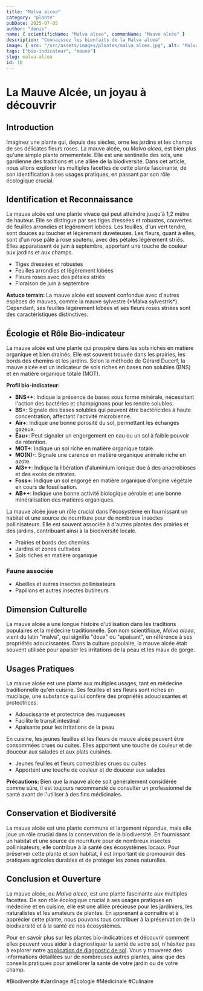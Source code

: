 ```yaml
---
title: "Malva alcea"
category: "plante"
pubDate: 2025-07-05
author: "denis"
name: { scientificName: "Malva alcea", commonName: "Mauve alcée" }
description: "Connaissez les bienfaits de la Malva alcea"
image: { src: "/src/assets/images/plantes/malva_alcea.jpg", alt: "Malva alcea" }
tags: ["bio-indicateur", "mauve"]
slug: malva-alcea
id: 10
---
```


# La Mauve Alcée, un joyau à découvrir

## Introduction

Imaginez une plante qui, depuis des siècles, orne les jardins et les champs de ses délicates fleurs roses. La mauve alcée, ou _Malva alcea_, est bien plus qu'une simple plante ornementale. Elle est une sentinelle des sols, une gardienne des traditions et une alliée de la biodiversité. Dans cet article, nous allons explorer les multiples facettes de cette plante fascinante, de son identification à ses usages pratiques, en passant par son rôle écologique crucial.

## Identification et Reconnaissance

La mauve alcée est une plante vivace qui peut atteindre jusqu'à 1,2 mètre de hauteur. Elle se distingue par ses tiges dressées et robustes, couvertes de feuilles arrondies et légèrement lobées. Les feuilles, d'un vert tendre, sont douces au toucher et légèrement duveteuses. Les fleurs, quant à elles, sont d'un rose pâle à rose soutenu, avec des pétales légèrement striés. Elles apparaissent de juin à septembre, apportant une touche de couleur aux jardins et aux champs.

<ul class="identification-list">
<li>Tiges dressées et robustes</li>
<li>Feuilles arrondies et légèrement lobées</li>
<li>Fleurs roses avec des pétales striés</li>
<li>Floraison de juin à septembre</li>
</ul>

<div class="field-tip"><strong>Astuce terrain: </strong>La mauve alcée est souvent confondue avec d'autres espèces de mauves, comme la mauve sylvestre (*Malva sylvestris*). Cependant, ses feuilles légèrement lobées et ses fleurs roses striées sont des caractéristiques distinctives.</div>

## Écologie et Rôle Bio-indicateur

La mauve alcée est une plante qui prospère dans les sols riches en matière organique et bien drainés. Elle est souvent trouvée dans les prairies, les bords des chemins et les jardins. Selon la méthode de Gérard Ducerf, la mauve alcée est un indicateur de sols riches en bases non solubles (BNS) et en matière organique totale (MOT).

<div class="ducerf-profile"><strong>Profil bio-indicateur: </strong>
<ul>
<li><strong>BNS++</strong>: Indique la présence de bases sous forme minérale, nécessitant l'action des bactéries et champignons pour les rendre solubles.</li>
<li><strong>BS+</strong>: Signale des bases solubles qui peuvent être bactéricides à haute concentration, affectant l'activité microbienne.</li>
<li><strong>Air+</strong>: Indique une bonne porosité du sol, permettant les échanges gazeux.</li>
<li><strong>Eau+</strong>: Peut signaler un engorgement en eau ou un sol à faible pouvoir de rétention.</li>
<li><strong>MOT+</strong>: Indique un sol riche en matière organique totale.</li>
<li><strong>MO(N)-</strong>: Signale une carence en matière organique animale riche en azote.</li>
<li><strong>Al3++</strong>: Indique la libération d'aluminium ionique due à des anaérobioses et des excès de nitrates.</li>
<li><strong>Foss+</strong>: Indique un sol engorgé en matière organique d'origine végétale en cours de fossilisation.</li>
<li><strong>AB++</strong>: Indique une bonne activité biologique aérobie et une bonne minéralisation des matières organiques.</li>
</ul>
</div>

La mauve alcée joue un rôle crucial dans l'écosystème en fournissant un habitat et une source de nourriture pour de nombreux insectes pollinisateurs. Elle est souvent associée à d'autres plantes des prairies et des jardins, contribuant ainsi à la biodiversité locale.

<ul class="ecological-list">
<li>Prairies et bords des chemins</li>
<li>Jardins et zones cultivées</li>
<li>Sols riches en matière organique</li>
</ul>

### Faune associée

<ul class="animal-list">
<li>Abeilles et autres insectes pollinisateurs</li>
<li>Papillons et autres insectes butineurs</li>
</ul>

## Dimension Culturelle

La mauve alcée a une longue histoire d'utilisation dans les traditions populaires et la médecine traditionnelle. Son nom scientifique, _Malva alcea_, vient du latin "malva", qui signifie "doux" ou "apaisant", en référence à ses propriétés adoucissantes. Dans la culture populaire, la mauve alcée était souvent utilisée pour apaiser les irritations de la peau et les maux de gorge.

## Usages Pratiques

La mauve alcée est une plante aux multiples usages, tant en médecine traditionnelle qu'en cuisine. Ses feuilles et ses fleurs sont riches en mucilage, une substance qui lui confère des propriétés adoucissantes et protectrices.

<ul class="medicinal-list">
<li>Adoucissante et protectrice des muqueuses</li>
<li>Facilite le transit intestinal</li>
<li>Apaisante pour les irritations de la peau</li>
</ul>

En cuisine, les jeunes feuilles et les fleurs de mauve alcée peuvent être consommées crues ou cuites. Elles apportent une touche de couleur et de douceur aux salades et aux plats cuisinés.

<ul class="culinary-list">
<li>Jeunes feuilles et fleurs comestibles crues ou cuites</li>
<li>Apportent une touche de couleur et de douceur aux salades</li>
</ul>

<div class="warning-box"><strong>Précautions: </strong>Bien que la mauve alcée soit généralement considérée comme sûre, il est toujours recommandé de consulter un professionnel de santé avant de l'utiliser à des fins médicinales.</div>

## Conservation et Biodiversité

La mauve alcée est une plante commune et largement répandue, mais elle joue un rôle crucial dans la conservation de la biodiversité. En fournissant un habitat et une source de nourriture pour de nombreux insectes pollinisateurs, elle contribue à la santé des écosystèmes locaux. Pour préserver cette plante et son habitat, il est important de promouvoir des pratiques agricoles durables et de protéger les zones naturelles.

## Conclusion et Ouverture

La mauve alcée, ou _Malva alcea_, est une plante fascinante aux multiples facettes. De son rôle écologique crucial à ses usages pratiques en médecine et en cuisine, elle est une alliée précieuse pour les jardiniers, les naturalistes et les amateurs de plantes. En apprenant à connaître et à apprécier cette plante, nous pouvons tous contribuer à la préservation de la biodiversité et à la santé de nos écosystèmes.

Pour en savoir plus sur les plantes bio-indicatrices et découvrir comment elles peuvent vous aider à diagnostiquer la santé de votre sol, n'hésitez pas à explorer notre [application de diagnostic de sol](../../app). Vous y trouverez des informations détaillées sur de nombreuses autres plantes, ainsi que des conseils pratiques pour améliorer la santé de votre jardin ou de votre champ.

<div class="hashtags">

<span class="hashtag">#Biodiversité</span>
<span class="hashtag">#Jardinage</span>
<span class="hashtag">#Écologie</span>
<span class="hashtag">#Médicinale</span>
<span class="hashtag">#Culinaire</span>

</div>

